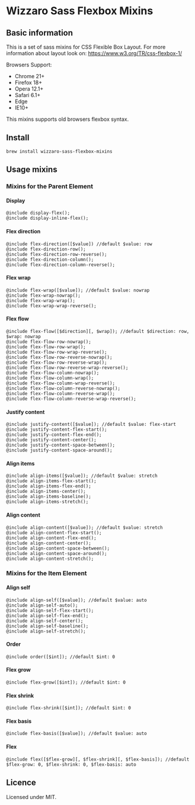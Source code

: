 # Wizzaro Sass Flexbox Mixins

## Basic information

This is a set of sass mixins for CSS Flexible Box Layout.
For more information about layout look on: https://www.w3.org/TR/css-flexbox-1/

Browsers Support:
- Chrome 21+
- Firefox 18+
- Opera 12.1+
- Safari 6.1+
- Edge
- IE10+

This mixins supports old browsers flexbox syntax.

## Install
`brew install wizzaro-sass-flexbox-mixins`

## Usage mixins
### Mixins for the Parent Element
#### Display
```
@include display-flex();
@include display-inline-flex();
```
#### Flex direction
```
@include flex-direction([$value]) //default $value: row
@include flex-direction-row();
@include flex-direction-row-reverse();
@include flex-direction-column();
@include flex-direction-column-reverse();
```
#### Flex wrap
```
@include flex-wrap([$value]); //default $value: nowrap
@include flex-wrap-nowrap();
@include flex-wrap-wrap();
@include flex-wrap-wrap-reverse();
```
#### Flex flow
```
@include flex-flow([$direction][, $wrap]); //default $direction: row, $wrap: nowrap
@include flex-flow-row-nowrap();
@include flex-flow-row-wrap();
@include flex-flow-row-wrap-reverse();
@include flex-flow-row-reverse-nowrap();
@include flex-flow-row-reverse-wrap();
@include flex-flow-row-reverse-wrap-reverse();
@include flex-flow-column-nowrap();
@include flex-flow-column-wrap();
@include flex-flow-column-wrap-reverse();
@include flex-flow-column-reverse-nowrap();
@include flex-flow-column-reverse-wrap();
@include flex-flow-column-reverse-wrap-reverse();
```
#### Justify content
```
@include justify-content([$value]); //default $value: flex-start
@include justify-content-flex-start();
@include justify-content-flex-end();
@include justify-content-center();
@include justify-content-space-between();
@include justify-content-space-around();
```
#### Align items
```
@include align-items([$value]); //default $value: stretch
@include align-items-flex-start();
@include align-items-flex-end();
@include align-items-center();
@include align-items-baseline();
@include align-items-stretch();
```
#### Align content
```
@include align-content([$value]); //default $value: stretch
@include align-content-flex-start();
@include align-content-flex-end();
@include align-content-center();
@include align-content-space-between();
@include align-content-space-around();
@include align-content-stretch();
```
### Mixins for the Item Element
#### Align self
```
@include align-self([$value]); //default $value: auto
@include align-self-auto();
@include align-self-flex-start();
@include align-self-flex-end();
@include align-self-center();
@include align-self-baseline();
@include align-self-stretch();
```
#### Order
```
@include order([$int]); //default $int: 0
```
#### Flex grow
```
@include flex-grow([$int]); //default $int: 0
```
#### Flex shrink
```
@include flex-shrink([$int]); //default $int: 0
```
#### Flex basis
```
@include flex-basis([$value]); //default $value: auto
```
#### Flex
```
@include flex([$flex-grow][, $flex-shrink][, $flex-basis]); //default $flex-grow: 0, $flex-shrink: 0, $flex-basis: auto
```
## Licence

Licensed under MIT.
